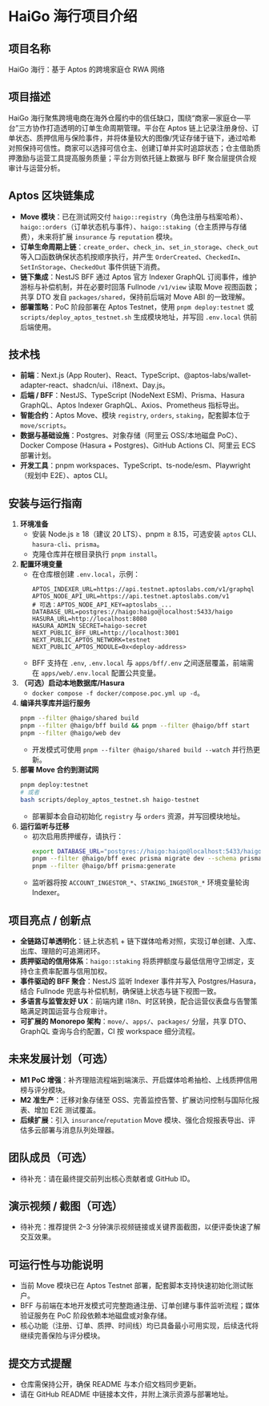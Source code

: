 # HaiGo 海行项目介绍

## 项目名称
HaiGo 海行：基于 Aptos 的跨境家庭仓 RWA 网络

## 项目描述
HaiGo 海行聚焦跨境电商在海外仓履约中的信任缺口，围绕“商家—家庭仓—平台”三方协作打造透明的订单生命周期管理。平台在 Aptos 链上记录注册身份、订单状态、质押信用与保险事件，并将体量较大的图像/凭证存储于链下，通过哈希对照保持可信性。商家可以选择可信仓主、创建订单并实时追踪状态；仓主借助质押激励与运营工具提高服务质量；平台方则依托链上数据与 BFF 聚合层提供合规审计与运营分析。

## Aptos 区块链集成
- **Move 模块**：已在测试网交付 `haigo::registry`（角色注册与档案哈希）、`haigo::orders`（订单状态机与事件）、`haigo::staking`（仓主质押与存储费），未来将扩展 `insurance` 与 `reputation` 模块。
- **订单生命周期上链**：`create_order`、`check_in`、`set_in_storage`、`check_out` 等入口函数确保状态机按顺序执行，并产生 `OrderCreated`、`CheckedIn`、`SetInStorage`、`CheckedOut` 事件供链下消费。
- **链下集成**：NestJS BFF 通过 Aptos 官方 Indexer GraphQL 订阅事件，维护游标与补偿机制，并在必要时回落 Fullnode `/v1/view` 读取 Move 视图函数；共享 DTO 发自 `packages/shared`，保持前后端对 Move ABI 的一致理解。
- **部署策略**：PoC 阶段部署在 Aptos Testnet，使用 `pnpm deploy:testnet` 或 `scripts/deploy_aptos_testnet.sh` 生成模块地址，并写回 `.env.local` 供前后端使用。

## 技术栈
- **前端**：Next.js (App Router)、React、TypeScript、@aptos-labs/wallet-adapter-react、shadcn/ui、i18next、Day.js。
- **后端 / BFF**：NestJS、TypeScript (NodeNext ESM)、Prisma、Hasura GraphQL、Aptos Indexer GraphQL、Axios、Prometheus 指标导出。
- **智能合约**：Aptos Move、模块 `registry`, `orders`, `staking`，配套脚本位于 `move/scripts`。
- **数据与基础设施**：Postgres、对象存储（阿里云 OSS/本地磁盘 PoC）、Docker Compose (Hasura + Postgres)、GitHub Actions CI、阿里云 ECS 部署计划。
- **开发工具**：pnpm workspaces、TypeScript、ts-node/esm、Playwright（规划中 E2E）、aptos CLI。

## 安装与运行指南
1. **环境准备**
   - 安装 Node.js ≥ 18（建议 20 LTS）、pnpm ≥ 8.15，可选安装 `aptos` CLI、`hasura-cli`、`prisma`。
   - 克隆仓库并在根目录执行 `pnpm install`。
2. **配置环境变量**
   - 在仓库根创建 `.env.local`，示例：
     ```env
     APTOS_INDEXER_URL=https://api.testnet.aptoslabs.com/v1/graphql
     APTOS_NODE_API_URL=https://api.testnet.aptoslabs.com/v1
     # 可选：APTOS_NODE_API_KEY=aptoslabs_...
     DATABASE_URL=postgres://haigo:haigo@localhost:5433/haigo
     HASURA_URL=http://localhost:8080
     HASURA_ADMIN_SECRET=haigo-secret
     NEXT_PUBLIC_BFF_URL=http://localhost:3001
     NEXT_PUBLIC_APTOS_NETWORK=testnet
     NEXT_PUBLIC_APTOS_MODULE=0x<deploy-address>
     ```
   - BFF 支持在 `.env`, `.env.local` 与 `apps/bff/.env` 之间逐层覆盖，前端需在 `apps/web/.env.local` 配置公共变量。
3. **（可选）启动本地数据库/Hasura**
   - `docker compose -f docker/compose.poc.yml up -d`。
4. **编译共享库并运行服务**
   ```bash
   pnpm --filter @haigo/shared build
   pnpm --filter @haigo/bff build && pnpm --filter @haigo/bff start
   pnpm --filter @haigo/web dev
   ```
   - 开发模式可使用 `pnpm --filter @haigo/shared build --watch` 并行热更新。
5. **部署 Move 合约到测试网**
   ```bash
   pnpm deploy:testnet
   # 或者
   bash scripts/deploy_aptos_testnet.sh haigo-testnet
   ```
   - 部署脚本会自动初始化 `registry` 与 `orders` 资源，并写回模块地址。
6. **运行监听与迁移**
   - 初次启用质押缓存，请执行：
     ```bash
     export DATABASE_URL="postgres://haigo:haigo@localhost:5433/haigo"
     pnpm --filter @haigo/bff exec prisma migrate dev --schema prisma/schema.prisma -n add_staking_tables
     pnpm --filter @haigo/bff prisma:generate
     ```
   - 监听器将按 `ACCOUNT_INGESTOR_*`、`STAKING_INGESTOR_*` 环境变量轮询 Indexer。

## 项目亮点 / 创新点
- **全链路订单透明化**：链上状态机 + 链下媒体哈希对照，实现订单创建、入库、出库、理赔的可追溯闭环。
- **质押驱动的信用体系**：`haigo::staking` 将质押额度与最低信用守卫绑定，支持仓主费率配置与信用加权。
- **事件驱动的 BFF 聚合**：NestJS 监听 Indexer 事件并写入 Postgres/Hasura，结合 Fullnode 兜底与补偿机制，确保链上状态与链下视图一致。
- **多语言与监管友好 UX**：前端内建 i18n、时区转换，配合运营仪表盘与告警策略满足跨国运营与合规审计。
- **可扩展的 Monorepo 架构**：`move/`、`apps/`、`packages/` 分层，共享 DTO、GraphQL 查询与合约配置，CI 按 workspace 细分流程。

## 未来发展计划（可选）
- **M1 PoC 增强**：补齐理赔流程端到端演示、开启媒体哈希抽检、上线质押信用榜与评分模块。
- **M2 准生产**：迁移对象存储至 OSS、完善监控告警、扩展访问控制与国际化报表、增加 E2E 测试覆盖。
- **后续扩展**：引入 `insurance`/`reputation` Move 模块、强化合规报表导出、评估多云部署与消息队列处理器。

## 团队成员（可选）
- 待补充：请在最终提交前列出核心贡献者或 GitHub ID。

## 演示视频 / 截图（可选）
- 待补充：推荐提供 2–3 分钟演示视频链接或关键界面截图，以便评委快速了解交互效果。

## 可运行性与功能说明
- 当前 Move 模块已在 Aptos Testnet 部署，配套脚本支持快速初始化测试账户。
- BFF 与前端在本地开发模式可完整跑通注册、订单创建与事件监听流程；媒体验证服务在 PoC 阶段依赖本地磁盘或对象存储。
- 核心功能（注册、订单、质押、时间线）均已具备最小可用实现，后续迭代将继续完善保险与评分模块。

## 提交方式提醒
- 仓库需保持公开，确保 README 与本介绍文档同步更新。
- 请在 GitHub README 中链接本文件，并附上演示资源与部署地址。
